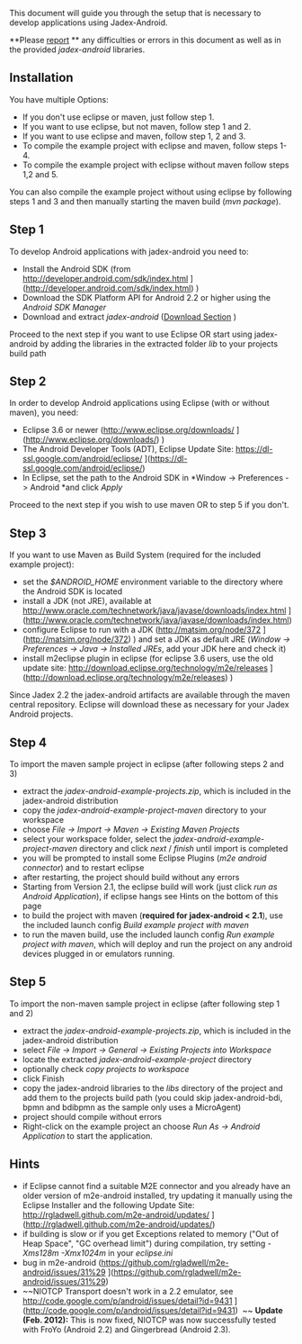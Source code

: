 This document will guide you through the setup that is necessary to develop applications using Jadex-Android.

**Please [report](http://sourceforge.net/projects/jadex/forums/forum/274112) ** any difficulties or errors in this document as well as in the provided *jadex-android* libraries.

Installation
-------------------------

You have multiple Options:

-   If you don't use eclipse or maven, just follow step 1.
-   If you want to use eclipse, but not maven, follow step 1 and 2.
-   If you want to use eclipse and maven, follow step 1, 2 and 3.
-   To compile the example project with eclipse and maven, follow steps 1-4.
-   To compile the example project with eclipse without maven follow steps 1,2 and 5.

You can also compile the example project without using eclipse by following steps 1 and 3 and then manually starting the maven build (*mvn package*).

Step 1
-------------------

To develop Android applications with jadex-android you need to:

-   Install the Android SDK (from http://developer.android.com/sdk/index.html ](http://developer.android.com/sdk/index.html) )
-   Download the SDK Platform API for Android 2.2 or higher using the *Android SDK Manager*
-   Download and extract *jadex-android* ([Download Section](https://www.activecomponents.org/bin/view/Download/Overview) )

Proceed to the next step if you want to use Eclipse OR start using jadex-android by adding the libraries in the extracted folder *lib* to your projects build path

Step 2
-------------------

In order to develop Android applications using Eclipse (with or without maven), you need:

-   Eclipse 3.6 or newer (http://www.eclipse.org/downloads/ ](http://www.eclipse.org/downloads/) )
-   The Android Developer Tools (ADT), Eclipse Update Site: https://dl-ssl.google.com/android/eclipse/ ](https://dl-ssl.google.com/android/eclipse/)
-   In Eclipse, set the path to the Android SDK in *Window -&gt; Preferences -&gt; Android *and click *Apply*

Proceed to the next step if you wish to use maven OR to step 5 if you don't.

Step 3
-------------------

If you want to use Maven as Build System (required for the included example project):

-   set the *\$ANDROID\_HOME* environment variable to the directory where the Android SDK is located
-   install a JDK (not JRE), available at http://www.oracle.com/technetwork/java/javase/downloads/index.html ](http://www.oracle.com/technetwork/java/javase/downloads/index.html)
-   configure Eclipse to run with a JDK (http://matsim.org/node/372 ](http://matsim.org/node/372) ) and set a JDK as default JRE (*Window -&gt; Preferences -&gt; Java -&gt; Installed JREs*, add your JDK here and check it)
-   install m2eclipse plugin in eclipse (for eclipse 3.6 users, use the old update site: http://download.eclipse.org/technology/m2e/releases ](http://download.eclipse.org/technology/m2e/releases) )

Since Jadex 2.2 the jadex-android artifacts are available through the maven central repository. Eclipse will download these as necessary for your Jadex Android projects.

Step 4
-------------------

To import the maven sample project in eclipse (after following steps 2 and 3)

-   extract the *jadex-android-example-projects.zip*, which is included in the jadex-android distribution
-   copy the *jadex-android-example-project-maven* directory to your workspace
-   choose *File -&gt; Import -&gt; Maven -&gt; Existing Maven Projects*
-   select your workspace folder, select the *jadex-android-example-project-maven* directory and click *next* / *finish* until import is completed
-   you will be prompted to install some Eclipse Plugins (*m2e android connector*) and to restart eclipse
-   after restarting, the project should build without any errors
-   Starting from Version 2.1, the eclipse build will work (just click *run as Android Application*), if eclipse hangs see Hints on the bottom of this page
-   to build the project with maven (**required for jadex-android &lt; 2.1**), use the included launch config *Build example project with maven* 
-   to run the maven build, use the included launch config *Run example project with maven*, which will deploy and run the project on any android devices plugged in or emulators running.

Step 5
-------------------

To import the non-maven sample project in eclipse (after following step 1 and 2)

-   extract the *jadex-android-example-projects.zip*, which is included in the jadex-android distribution
-   select *File -&gt; Import -&gt; General -&gt; Existing Projects into Workspace*
-   locate the extracted *jadex-android-example-project* directory
-   optionally check *copy projects to workspace*
-   click Finish
-   copy the jadex-android libraries to the *libs* directory of the project and add them to the projects build path (you could skip jadex-android-bdi, bpmn and bdibpmn as the sample only uses a MicroAgent)
-   project should compile without errors
-   Right-click on the example project an choose *Run As -&gt; Android Application* to start the application.

Hints
------------------

-   if Eclipse cannot find a suitable M2E connector and you already have an older version of m2e-android installed, try updating it manually using the Eclipse Installer and the following Update Site: http://rgladwell.github.com/m2e-android/updates/ ](http://rgladwell.github.com/m2e-android/updates/)
-   if building is slow or if you get Exceptions related to memory ("Out of Heap Space", "GC overhead limit") during compilation, try setting *-Xms128m -Xmx1024m* in your *eclipse.ini*
-   bug in m2e-android (https://github.com/rgladwell/m2e-android/issues/31%29 ](https://github.com/rgladwell/m2e-android/issues/31%29)
-   ~~NIOTCP Transport doesn't work in a 2.2 emulator, see http://code.google.com/p/android/issues/detail?id=9431 ](http://code.google.com/p/android/issues/detail?id=9431)  ~~ **Update (Feb. 2012):** This is now fixed, NIOTCP was now successfully tested with FroYo (Android 2.2) and Gingerbread (Android 2.3).

